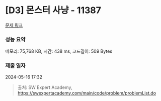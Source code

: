 # [D3] 몬스터 사냥 - 11387 

[문제 링크](https://swexpertacademy.com/main/code/problem/problemDetail.do?contestProbId=AXb6LR76vCcDFARR) 

### 성능 요약

메모리: 75,768 KB, 시간: 438 ms, 코드길이: 509 Bytes

### 제출 일자

2024-05-16 17:32



> 출처: SW Expert Academy, https://swexpertacademy.com/main/code/problem/problemList.do